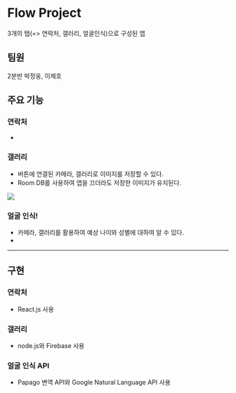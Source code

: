 # Flow Project
3개의 탭(=> 연락처, 갤러리, 얼굴인식)으로 구성된 앱

## 팀원
2분반 박정웅, 이제호

## 주요 기능
### 연락처
- 


### 갤러리
- 버튼에 연결된 카메라, 갤러리로 이미지를 저장할 수 있다.
- Room DB를 사용하여 앱을 끄더라도 저장한 이미지가 유지된다.
<img src = "https://user-images.githubusercontent.com/78259314/147910507-8b14c590-3d01-4581-86e2-0263ef5f51fd.gif">

### 얼굴 인식!

- 카메라, 갤러리를 활용하여 예상 나이와 성별에 대하여 알 수 있다.
- 

--------
## 구현
### 연락처
- React.js 사용
### 갤러리
- node.js와 Firebase 사용
### 얼굴 인식 API
- Papago 변역 API와 Google Natural Language API 사용

